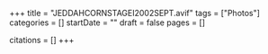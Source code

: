 +++
title = "JEDDAHCORNSTAGEI2002SEPT.avif"
tags = ["Photos"]
categories = []
startDate = ""
draft = false
pages = []

citations = []
+++
